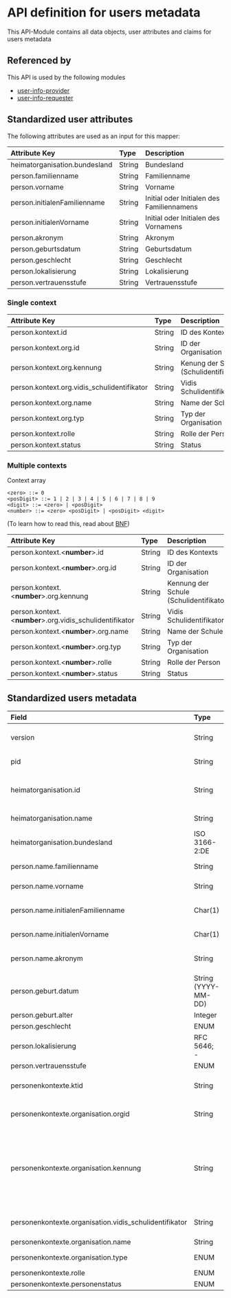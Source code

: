 # API definition for users metadata
This API-Module contains all data objects, user attributes and claims for users metadata

## Referenced by
This API is used by the following modules
* [user-info-provider](./../user-info-provider/README.md)
* [user-info-requester](./../user-info-requester/README.md)

## Standardized user attributes
The following attributes are used as an input for this mapper:

|Attribute Key|Type| Description                                                     |
|:----|:----|:----------------------------------------------------------------|
|heimatorganisation.bundesland|String| Bundesland                                                      |
|person.familienname|String| Familienname                                                    |
|person.vorname|String| Vorname                                                         |
|person.initialenFamilienname|String| Initial oder Initialen  des Familiennamens                                                  |
|person.initialenVorname|String| Initial oder Initialen des Vornamens                                                     |
|person.akronym|String| Akronym                                                         |
|person.geburtsdatum|String| Geburtsdatum                                                    |
|person.geschlecht|String| Geschlecht                                                      |
|person.lokalisierung|String| Lokalisierung                                                   |
|person.vertrauensstufe|String| Vertrauensstufe                                                 |

### Single context
|Attribute Key|Type|Description|
|:----|:----|:----|
|person.kontext.id|String|ID des Kontexts|
|person.kontext.org.id|String|ID der Organisation|
|person.kontext.org.kennung|String|Kenung der Schule (Schulidentifikator)|
|person.kontext.org.vidis_schulidentifikator|String|Vidis Schulidentifikator|
|person.kontext.org.name|String|Name der Schule|
|person.kontext.org.typ|String|Typ der Organisation|
|person.kontext.rolle|String|Rolle der Person|
|person.kontext.status|String|Status|
### Multiple contexts

Context array
```
<zero> ::= 0
<posDigit> ::= 1 | 2 | 3 | 4 | 5 | 6 | 7 | 8 | 9
<digit> ::= <zero> | <posDigit>
<number> ::= <zero> <posDigit> | <posDigit> <digit>
```
(To learn how to read this, read about [BNF](https://en.wikipedia.org/wiki/Backus%E2%80%93Naur_form))

| Attribute Key                                              |Type|Description|
|:-----------------------------------------------------------|:----|:----|
| person.kontext.\<**number**>.id                            |String|ID des Kontexts|
| person.kontext.\<**number**>.org.id                        |String|ID der Organisation|
| person.kontext.\<**number**>.org.kennung                   |String|Kennung der Schule (Schulidentifikator)|
| person.kontext.\<**number**>.org.vidis_schulidentifikator  |String|Vidis Schulidentifikator|
| person.kontext.\<**number**>.org.name                      |String|Name der Schule|
| person.kontext.\<**number**>.org.typ                       |String|Typ der Organisation|
| person.kontext.\<**number**>.rolle                         |String|Rolle der Person|
| person.kontext.\<**number**>.status                        |String|Status|

## Standardized users metadata

| Field                                                  | Type                             | Description                                                                                                            | Default                                                                                      |
|:-------------------------------------------------------|:---------------------------------|:-----------------------------------------------------------------------------------------------------------------------|:---------------------------------------------------------------------------------------------|
| version                                                | String                           | Version des Datenmodells bzw. der Schnittstelle                                                                        |                                                                                              |
| pid                                                    | String                           | Subject-ID des Benutzers                                                                                               |                                                                                              |
| heimatorganisation.id                                  | String                           | UUID der Heimatorganisation (wird von Vidis vergeben)                                                                  |                                                                                              |
| heimatorganisation.name                                | String                           | Name der Heimatorganisation                                                                                            |                                                                                              |
| heimatorganisation.bundesland                          | ISO 3166-2:DE                    | Bundesland (e.g. DE-BY)                                                                                                |                                                                                              |
| person.name.familienname                               | String                           | Familienname                                                                                                           | Fallback: last name aus den User Properties                                                  |
| person.name.vorname                                    | String                           | Vorname                                                                                                                | Fallback: first name aus den User Properties                                                 |
| person.name.initialenFamilienname                      | Char(1)                          | Initial oder Initialen  des Familiennamens.                                                                            |                                                                                              |
| person.name.initialenVorname                           | Char(1)                          | Initial oder Initialen des Vornamens.                                                                                  |                                                                                              |
| person.name.akronym                                    | String                           | Akronym in Kleinbuchstaben                                                                                             | Zusammengesetzt aus den ersten beiden Buchstaben von Vorname und Familienname                |
| person.geburt.datum                                    | String (YYYY-MM-DD)              | Geburtstag                                                                                                             |                                                                                              |
| person.geburt.alter                                    | Integer                          | Alter                                                                                                                  |                                                                                              |
| person.geschlecht                                      | ENUM                             | Geschlecht                                                                                                             |                                                                                              |
| person.lokalisierung                                   | RFC 5646; <ISO-639-1>-<ISO-3166> | Lokalisierung                                                                                                          | de-DE                                                                                        |
| person.vertrauensstufe                                 | ENUM                             | Vertrauensstufe                                                                                                        | VOLL                                                                                         |
| personenkontexte.ktid                                  | String                           | ID des Kontexts                                                                                                        | Hash: heimatorganisation.id + personenkontexte.organisation.kennung + personenkontexte.rolle |
| personenkontexte.organisation.orgid                    | String                           | ID der Organisation                                                                                                    | Hash: personenkontexte.organisation.kennung + personenkontexte.rolle                         |
| personenkontexte.organisation.kennung                  | String                           | Die optionale Kennung (Identifikations-ID) einer "Organisation" muss innerhalb eines Organisationstyps eindeutig sein. ||
| personenkontexte.organisation.vidis_schulidentifikator | String                           | Vidis Schulidentifikator                                                                                               | heimatorganisation.id + personenkontexte.organisation.kennung (getrennt mit einem Punkt)     |
| personenkontexte.organisation.name                     | String                           | Name der Schule                                                                                                        |                                                                                              |
| personenkontexte.organisation.type                     | ENUM                             | Typ der Organisation                                                                                                   | SCHULE                                                                                       |
| personenkontexte.rolle                                 | ENUM                             | Rolle der Person                                                                                                       |                                                                                              |
| personenkontexte.personenstatus                        | ENUM                             | Status                                                                                                                 | AKTIV                                                                                        |

